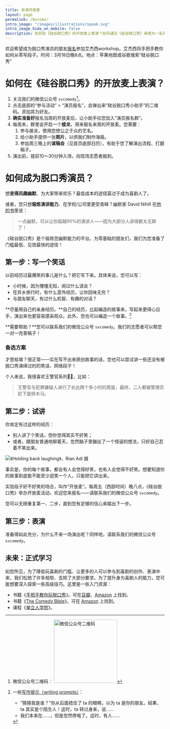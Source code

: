 ```yaml
---
title: 参演开放麦
layout: page
permalink: /become/
intro_image: "/images/illustrations/speak.svg"
intro_image_hide_on_mobile: false
description: 如何在《硅谷脱口秀》的开放麦上表演？如何通过《硅谷脱口秀》来成为一名风趣幽默、谈吐自然的人？
---
```


欢迎希望成为脱口秀演员的朋友[报名](https://app.miniextensions.com/form/4UdWU3c9JhGPVXHX3zU6?prefill_quantity=1)参加艾杰西workshop。艾杰西将手把手教你如何从零写段子。时间：3月18日晚8点。地点：苹果地图或谷歌搜索“硅谷脱口秀”

# 如何在《硅谷脱口秀》的开放麦上表演？

1. 关注我们的微信公众号 `svcomedy`[^1]。
2. 点击底部的“参与活动” > “演员报名”，会弹出来“硅谷脱口秀小助手”的二维码。添加其为好友。
3. **确实准备好**报名当周的开放麦后，让小助手拉您加入“演员报名群”。
4. 每周末，群里会开启一个**接龙**，用来报名来周的开放麦。您需要：
   1. 参与接龙，使用您想公之于众的艺名。
   2. 给小助手提供一张**照片**，以供我们制作海报。
   3. 参加周三晚上的**读稿会**（见首页底部日历），有助于您了解演出流程、打磨稿子。
5. 演出前，提前10～30分钟入场，向现场志愿者报到。

# 如何成为脱口秀演员？

想**变得风趣幽默**、为大家带来欢乐？最低成本的途径莫过于成为喜剧人了。

或者，您只想**锻炼演讲能力**、在学校/公司里更受青睐？幽默家 David Nihill 在[他的书](https://www.goodreads.com/book/show/25898541-do-you-talk-funny)里说：

> 一点幽默，可以让你超越90%的演讲人——因为大部分人讲得都太无聊了！

《硅谷脱口秀》是个锻炼您幽默能力的平台。为零基础的朋友们，我们为您准备了门槛最低、见效最快的途径！

## 第一步：写一个笑话

以前经历过最爆笑的事儿是什么？把它写下来。具体来说，您可以写：

- 小时候，因为懵懂无知，闹过什么误会？
- 在异乡旅行时，有什么意外经历，让你回味无穷？
- 与朋友聊天，有过什么机智、有趣的对话？

**尽量用自己的亲身经历。**自己的经历，比起编造的故事来，写起来更得心应手，演出来也更容易感染观众。此外，您也可以编造一个故事。[^2]

**需要帮助？**您可以联系我们的微信公众号 `svcomedy`。我们的志愿者可以帮您一对一完善稿子！

### 备选方案

才思枯竭？很正常——实在写不出来原创故事的话，您也可以尝试讲一些还没有被脱口秀演绎过的的笑话、网络段子！

个人来说，我很喜欢王警官系列👮‍♀️，比如：

> 王警官与犯罪嫌疑人进行了长达两个多小时的周旋，最终，二人都被管理员赶下旋转木马。

## 第二步：试讲

你肯定有过这样的经历：

- 别人讲了个笑话，但你觉得其实不好笑；
- 或者，跟朋友普通地聊着天，忽然脑子里蹦出了一个怪诞的想法，只好自己忍着不笑出来。

![《Holding back laughing》，Rian Adi 摄](https://i.imgur.com/MvD4NJw.jpg)

事实是，你的每个故事，都会有人会觉得好笑，也有人会觉得不好笑。想要知道你的故事到底能不能至少逗笑一个人，只能把它讲出来。

实验段子好不好笑的场合，叫作“开放麦”。每周五（西部时间）晚八点，《硅谷脱口秀》举办开放麦活动，欢迎您来报名——请联系我们的微信公众号 `svcomedy`。

您可以无限重复第一、二步，直到您有足够的信心来踏出下一步。

## 第三步：表演

准备得如此充分，为什么不来一场演出呢？同样地，请联系我们的微信公众号 `svcomedy`。

## 未来：正式学习

如您所见，为了降低玩喜剧的门槛、让更多的人可以参与到喜剧的创作、表演中来，我们松弛了许多规矩、去除了大部分要求。为了提升身为喜剧人的能力，您可能想要深入探索一些高级技巧。这里是一些入门资源：

- 书籍《[手把手教你玩脱口秀](https://www.goodreads.com/book/show/37943569)》。可在[豆瓣](https://book.douban.com/subject/27617213/)、[Amazon](https://www.amazon.com/Step-Stand-Up-Comedy-Revised/dp/0989735176) 上找到。
- 书籍《[The Comedy Bible](https://www.goodreads.com/book/show/228732)》。可在 [Amazon](https://www.amazon.com/Comedy-Bible-Stand-up-Sitcom-Ultimate/dp/0743201256) 上找到。
- 课程《[单立人学院](http://www.danlirencomedy.com/dlrxy)》。

[^1]: 微信公众号二维码：
    <img alt="微信公众号二维码" src="https://imgur.com/UAjnF2l.png" height=200 />

[^2]: 一些[写作提示（writing prompts）](https://blog.reedsy.com/short-story-ideas/comedy/)：
    - “猜猜我是谁？”你从后面捂住了 ta 的眼睛，以为 ta 是你的朋友。结果，ta 其实是个陌生人！这时，ta 转过身来，说……
    - 我们本来在……，但是忽然停电了。这时，有人……
